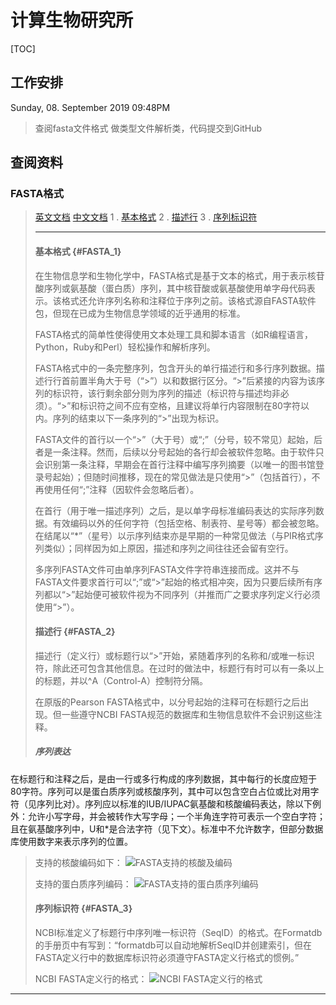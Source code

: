 # 计算生物研究所

[TOC]
## 工作安排
Sunday, 08. September 2019 09:48PM 
> 查阅fasta文件格式
> 做类型文件解析类，代码提交到GitHub


## 查阅资料
### FASTA格式
> [英文文档](https://en.wikipedia.org/wiki/FASTA_format)   [中文文档](https://zh.wikipedia.org/wiki/FASTA格式)
> 1 . [基本格式](#FASTA_1)
> 2 . [描述行](#FASTA_2)
> 3 . [序列标识符](#FASTA_3)
> - - - - - 
> #### 基本格式 {#FASTA_1}
> 在生物信息学和生物化学中，FASTA格式是基于文本的格式，用于表示核苷酸序列或氨基酸（蛋白质）序列，其中核苷酸或氨基酸使用单字母代码表示。该格式还允许序列名称和注释位于序列之前。该格式源自FASTA软件包，但现在已成为生物信息学领域的近乎通用的标准。
> 
> FASTA格式的简单性使得使用文本处理工具和脚本语言（如R编程语言，Python，Ruby和Perl）轻松操作和解析序列。
> 
> FASTA格式中的一条完整序列，包含开头的单行描述行和多行序列数据。描述行行首前置半角大于号（“>”）以和数据行区分。“>”后紧接的内容为该序列的标识符，该行剩余部分则为序列的描述（标识符与描述均非必须）。“>”和标识符之间不应有空格，且建议将单行内容限制在80字符以内。序列的结束以下一条序列的“>”出现为标识。
> 
> FASTA文件的首行以一个“>”（大于号）或“;”（分号，较不常见）起始，后者是一条注释。然而，后续以分号起始的各行却会被软件忽略。由于软件只会识别第一条注释，早期会在首行注释中编写序列摘要（以唯一的图书馆登录号起始）；但随时间推移，现在的常见做法是只使用“>”（包括首行），不再使用任何“;”注释（因软件会忽略后者）。
> 
> 在首行（用于唯一描述序列）之后，是以单字母标准编码表达的实际序列数据。有效编码以外的任何字符（包括空格、制表符、星号等）都会被忽略。在结尾以“*”（星号）以示序列结束亦是早期的一种常见做法（与PIR格式序列类似）；同样因为如上原因，描述和序列之间往往还会留有空行。
> 
> 多序列FASTA文件可由单序列FASTA文件字符串连接而成。这并不与FASTA文件要求首行可以“;”或“>”起始的格式相冲突，因为只要后续所有序列都以“>”起始便可被软件视为不同序列（并推而广之要求序列定义行必须使用“>”）。
> 
> #### 描述行 {#FASTA_2}
> 描述行（定义行）或标题行以“>”开始，紧随着序列的名称和/或唯一标识符，除此还可包含其他信息。在过时的做法中，标题行有时可以有一条以上的标题，并以^A（Control-A）控制符分隔。
> 
> 在原版的Pearson FASTA格式中，以分号起始的注释可在标题行之后出现。但一些遵守NCBI FASTA规范的数据库和生物信息软件不会识别这些注释。
> 
> ##### 序列表达
在标题行和注释之后，是由一行或多行构成的序列数据，其中每行的长度应短于80字符。序列可以是蛋白质序列或核酸序列，其中可以包含空白占位或比对用字符（见序列比对）。序列应以标准的IUB/IUPAC氨基酸和核酸编码表达，除以下例外：允许小写字母，并会被转作大写字母；一个半角连字符可表示一个空白字符；且在氨基酸序列中，U和*是合法字符（见下文）。标准中不允许数字，但部分数据库使用数字来表示序列的位置。
> 
> 支持的核酸编码如下：
![FASTA支持的核酸及编码](/home/zhaozijun/Pictures/FASTA支持的核酸及编码.png) 
> 
> 支持的蛋白质序列编码：
![FASTA支持的蛋白质序列编码](/home/zhaozijun/Pictures/FASTA支持的蛋白质及编码.png) 
> 
> #### 序列标识符 {#FASTA_3}
> NCBI标准定义了标题行中序列唯一标识符（SeqID）的格式。在Formatdb的手册页中有写到：“formatdb可以自动地解析SeqID并创建索引，但在FASTA定义行中的数据库标识符必须遵守FASTA定义行格式的惯例。”
> 
> NCBI FASTA定义行的格式：
> ![NCBI FASTA定义行的格式](/home/zhaozijun/Pictures/NCBI_FASTA定义行格式.png) 
> 
- - - - 
